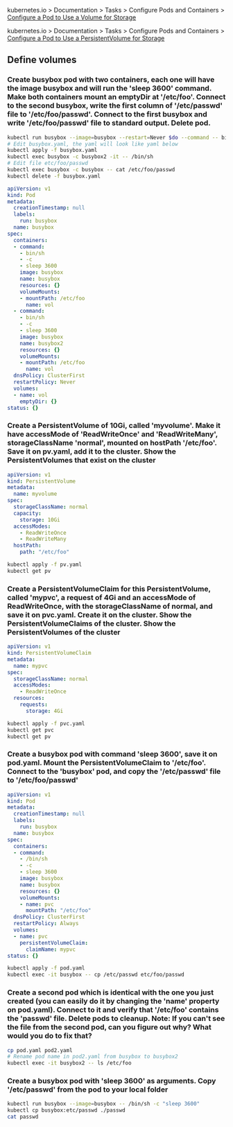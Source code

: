 kubernetes.io > Documentation > Tasks > Configure Pods and Containers > [Configure a Pod to Use a Volume for Storage](https://kubernetes.io/docs/tasks/configure-pod-container/configure-volume-storage/)

kubernetes.io > Documentation > Tasks > Configure Pods and Containers > [Configure a Pod to Use a PersistentVolume for Storage](https://kubernetes.io/docs/tasks/configure-pod-container/configure-persistent-volume-storage/)


## Define volumes
### Create busybox pod with two containers, each one will have the image busybox and will run the 'sleep 3600' command. Make both containers mount an emptyDir at '/etc/foo'. Connect to the second busybox, write the first column of '/etc/passwd' file to '/etc/foo/passwd'. Connect to the first busybox and write '/etc/foo/passwd' file to standard output. Delete pod.
```bash
kubectl run busybox --image=busybox --restart=Never $do --command -- bin/sh -c "sleep 3600" > busybox.yaml
# Edit busybox.yaml, the yaml will look like yaml below
kubectl apply -f busybox.yaml
kubectl exec busybox -c busybox2 -it -- /bin/sh
# Edit file etc/foo/passwd
kubectl exec busybox -c busybox -- cat /etc/foo/passwd
kubectl delete -f busybox.yaml
```

```yaml
apiVersion: v1
kind: Pod
metadata:
  creationTimestamp: null
  labels:
    run: busybox
  name: busybox
spec:
  containers:
  - command:
    - bin/sh
    - -c
    - sleep 3600
    image: busybox
    name: busybox
    resources: {}
    volumeMounts:
    - mountPath: /etc/foo
      name: vol
  - command:
    - bin/sh
    - -c
    - sleep 3600
    image: busybox
    name: busybox2
    resources: {}
    volumeMounts:
    - mountPath: /etc/foo
      name: vol
  dnsPolicy: ClusterFirst
  restartPolicy: Never
  volumes:
  - name: vol
    emptyDir: {}
status: {}
```
### Create a PersistentVolume of 10Gi, called 'myvolume'. Make it have accessMode of 'ReadWriteOnce' and 'ReadWriteMany', storageClassName 'normal', mounted on hostPath '/etc/foo'. Save it on pv.yaml, add it to the cluster. Show the PersistentVolumes that exist on the cluster
```yaml
apiVersion: v1
kind: PersistentVolume
metadata:
  name: myvolume
spec:
  storageClassName: normal
  capacity:
    storage: 10Gi
  accessModes:
    - ReadWriteOnce
    - ReadWriteMany
  hostPath:
    path: "/etc/foo"
```

```bash
kubectl apply -f pv.yaml
kubectl get pv
```

### Create a PersistentVolumeClaim for this PersistentVolume, called 'mypvc', a request of 4Gi and an accessMode of ReadWriteOnce, with the storageClassName of normal, and save it on pvc.yaml. Create it on the cluster. Show the PersistentVolumeClaims of the cluster. Show the PersistentVolumes of the cluster
```yaml
apiVersion: v1
kind: PersistentVolumeClaim
metadata:
  name: mypvc
spec:
  storageClassName: normal
  accessModes:
    - ReadWriteOnce
  resources:
    requests:
      storage: 4Gi
```

```bash
kubectl apply -f pvc.yaml
kubectl get pvc
kubectl get pv
```

### Create a busybox pod with command 'sleep 3600', save it on pod.yaml. Mount the PersistentVolumeClaim to '/etc/foo'. Connect to the 'busybox' pod, and copy the '/etc/passwd' file to '/etc/foo/passwd'
```yaml
apiVersion: v1
kind: Pod
metadata:
  creationTimestamp: null
  labels:
    run: busybox
  name: busybox
spec:
  containers:
  - command:
    - /bin/sh
    - -c
    - sleep 3600
    image: busybox
    name: busybox
    resources: {}
    volumeMounts:
    - name: pvc
      mountPath: "/etc/foo"
  dnsPolicy: ClusterFirst
  restartPolicy: Always
  volumes:
  - name: pvc
    persistentVolumeClaim:
      claimName: mypvc
status: {}
```

```bash
kubectl apply -f pod.yaml
kubectl exec -it busybox -- cp /etc/passwd etc/foo/passwd 
 ```

### Create a second pod which is identical with the one you just created (you can easily do it by changing the 'name' property on pod.yaml). Connect to it and verify that '/etc/foo' contains the 'passwd' file. Delete pods to cleanup. Note: If you can't see the file from the second pod, can you figure out why? What would you do to fix that?
```bash
cp pod.yaml pod2.yaml
# Rename pod name in pod2.yaml from busybox to busybox2
kubectl exec -it busybox2 -- ls /etc/foo 
```

### Create a busybox pod with 'sleep 3600' as arguments. Copy '/etc/passwd' from the pod to your local folder
```bash
kubectl run busybox --image=busybox -- /bin/sh -c "sleep 3600"
kubectl cp busybox:etc/passwd ./passwd
cat passwd
```